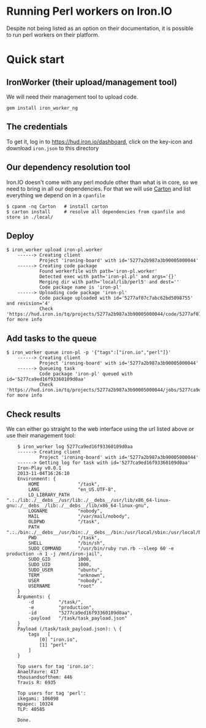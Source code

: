 # Running Perl workers on Iron.IO

Despite not being listed as an option on their documentation, it is possible to run perl workers on their platform.

# Quick start

## IronWorker (their upload/management tool)

We will need their management tool to upload code.

    gem install iron_worker_ng

## The credentials

 To get it, log in to https://hud.iron.io/dashboard, click on the key-icon and download `iron.json` to this directory

## Our dependency resolution tool

Iron.IO doesn't come with any perl module other than what is in core, so we need to bring in all our dependencies.
For that we will use [Carton](https://metacpan.org/pod/Carton) and list everything we depend on in a `cpanfile`

    $ cpanm -nq Carton   # install carton
    $ carton install     # resolve all dependencies from cpanfile and store in ./local/

## Deploy

    $ iron_worker upload iron-pl.worker
        ------> Creating client
                Project 'ironing-board' with id='5277a2b987a3b90005000044'
        ------> Creating code package
                Found workerfile with path='iron-pl.worker'
                Detected exec with path='iron-pl.pl' and args='{}'
                Merging dir with path='local/lib/perl5' and dest=''
                Code package name is 'iron-pl'
        ------> Uploading code package 'iron-pl'
                Code package uploaded with id='5277af07c7abc62bd5098755' and revision='4'
                Check 'https://hud.iron.io/tq/projects/5277a2b987a3b90005000044/code/5277af07c7abc62bd5098755' for more info

## Add tasks to the queue

    $ iron_worker queue iron-pl -p '{"tags":["iron.io","perl"]}'
        ------> Creating client
                Project 'ironing-board' with id='5277a2b987a3b90005000044'
        ------> Queueing task
                Code package 'iron-pl' queued with id='5277ca9ed16f93360109d0aa'
                Check 'https://hud.iron.io/tq/projects/5277a2b987a3b90005000044/jobs/5277ca9ed16f93360109d0aa' for more info


## Check results

We can either go straight to the web interface using the url listed above or use their management tool:

        $ iron_worker log 5277ca9ed16f93360109d0aa
        ------> Creating client
                Project 'ironing-board' with id='5277a2b987a3b90005000044'
        ------> Getting log for task with id='5277ca9ed16f93360109d0aa'
        Iron-Play v0.0.1
        2013-11-04T16:26:10
        Environment: {
            HOME              "/task",
            LANG              "en_US.UTF-8",
            LD_LIBRARY_PATH   ".:./lib:./__debs__/usr/lib:./__debs__/usr/lib/x86_64-linux-gnu:./__debs__/lib:./__debs__/lib/x86_64-linux-gnu",
            LOGNAME           "nobody",
            MAIL              "/var/mail/nobody",
            OLDPWD            "/task",
            PATH              ".:./bin:./__debs__/usr/bin:./__debs__/bin:/usr/local/sbin:/usr/local/bin:/usr/sbin:/usr/bin:/sbin:/bin:/usr/games",
            PWD               "/task",
            SHELL             "/bin/sh",
            SUDO_COMMAND      "/usr/bin/ruby run.rb --sleep 60 -e production -n 1 -j /mnt/iron-jail",
            SUDO_GID          1000,
            SUDO_UID          1000,
            SUDO_USER         "ubuntu",
            TERM              "unknown",
            USER              "nobody",
            USERNAME          "root"
        }
        Arguments: {
            -d         "/task/",
            -e         "production",
            -id        "5277ca9ed16f93360109d0aa",
            -payload   "/task/task_payload.json"
        }
        Payload (/task/task_payload.json): \ {
            tags   [
                [0] "iron.io",
                [1] "perl"
            ]
        }

        Top users for tag 'iron.io':
        AnaelFavre: 417
        thousandsofthem: 446
        Travis R: 6935

        Top users for tag 'perl':
        ikegami: 106098
        mpapec: 10324
        TLP: 40585

        Done.
